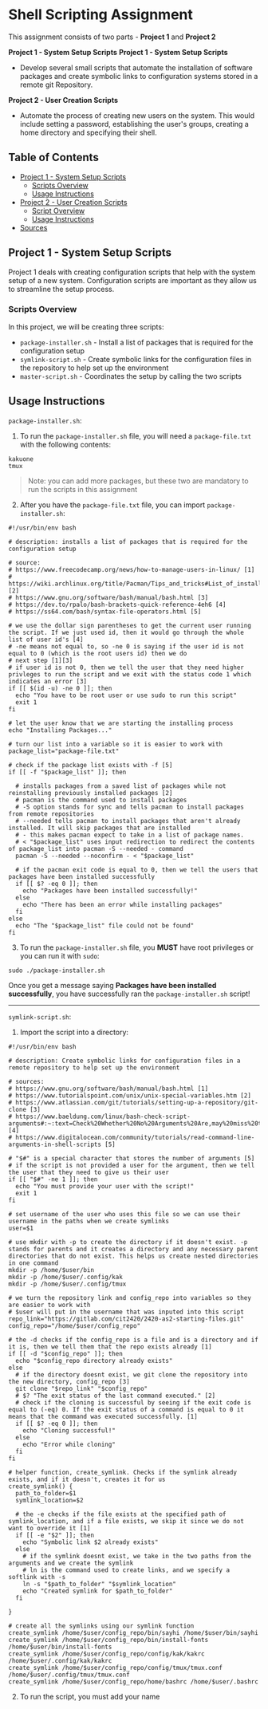 # Shell Scripting Assignment
 
This assignment consists of two parts - **Project 1** and **Project 2**

**Project 1 - System Setup Scripts**
**Project 1 - System Setup Scripts**
- Develop several small scripts that automate the installation of software packages and create symbolic links to configuration systems stored in a remote git Repository.

**Project 2 - User Creation Scripts**
- Automate the process of creating new users on the system. This would include setting a password, establishing the user's groups, creating a home directory and specifying their shell.

## Table of Contents

- [Project 1 - System Setup Scripts](#project-1)
    - [Scripts Overview](#script-overview)
    - [Usage Instructions](#usage-instructions)
- [Project 2 - User Creation Scripts](#project-2)
    - [Script Overview](#script-ov)
    - [Usage Instructions](#usage-intructions)
- [Sources](#sources)

## Project 1 - System Setup Scripts
Project 1 deals with creating configuration scripts that help with the system setup of a new system. Configuration scripts are important as they allow us to streamline the setup process. 

### Scripts Overview
In this project, we will be creating three scripts:
- `package-installer.sh` - Install a list of packages that is required for the configuration setup
- `symlink-script.sh` - Create symbolic links for the configuration files in the repository to help set up the environment
- `master-script.sh` - Coordinates the setup by calling the two scripts

## Usage Instructions
`package-installer.sh`:

1. To run the `package-installer.sh` file, you will need a `package-file.txt` with the following contents:

```
kakuone
tmux
```

> Note: you can add more packages, but these two are mandatory to run the scripts in this assignment

2. After you have the `package-file.txt` file, you can import `package-installer.sh`:

```
#!/usr/bin/env bash

# description: installs a list of packages that is required for the configuration setup

# source:
# https://www.freecodecamp.org/news/how-to-manage-users-in-linux/ [1]
# https://wiki.archlinux.org/title/Pacman/Tips_and_tricks#List_of_installed_packages [2]
# https://www.gnu.org/software/bash/manual/bash.html [3]
# https://dev.to/rpalo/bash-brackets-quick-reference-4eh6 [4]
# https://ss64.com/bash/syntax-file-operators.html [5]

# we use the dollar sign parentheses to get the current user running the script. If we just used id, then it would go through the whole list of user id's [4]
# -ne means not equal to, so -ne 0 is saying if the user id is not equal to 0 (which is the root users id) then we do
# next step [1][3] 
# if user id is not 0, then we tell the user that they need higher privleges to run the script and we exit with the status code 1 which indicates an error [3]
if [[ $(id -u) -ne 0 ]]; then
  echo "You have to be root user or use sudo to run this script"
  exit 1
fi

# let the user know that we are starting the installing process
echo "Installing Packages..."

# turn our list into a variable so it is easier to work with
package_list="package-file.txt"

# check if the package list exists with -f [5]
if [[ -f "$package_list" ]]; then
  
  # installs packages from a saved list of packages while not reinstalling previously installed packages [2]
  # pacman is the command used to install packages
  # -S option stands for sync and tells pacman to install packages from remote repositories
  # --needed tells pacman to install packages that aren't already installed. It will skip packages that are installed
  # - this makes pacman expect to take in a list of package names.
  # < "$package_list" uses input redirection to redirect the contents of package_list into pacman -S --needed - command
  pacman -S --needed --noconfirm - < "$package_list"

  # if the pacman exit code is equal to 0, then we tell the users that packages have been installed successfully
  if [[ $? -eq 0 ]]; then
    echo "Packages have been installed successfully!"
  else
    echo "There has been an error while installing packages"
  fi
else
  echo "The "$package_list" file could not be found"
fi
```
3. To run the `package-installer.sh` file, you **MUST** have root privileges or you can run it with `sudo`:

```
sudo ./package-installer.sh
```
Once you get a message saying **Packages have been installed successfully**, you have successfully ran the `package-installer.sh` script!

---
`symlink-script.sh`:

1. Import the script into a directory:

```
#!/usr/bin/env bash

# description: Create symbolic links for configuration files in a remote repository to help set up the environment

# sources:
# https://www.gnu.org/software/bash/manual/bash.html [1]
# https://www.tutorialspoint.com/unix/unix-special-variables.htm [2]
# https://www.atlassian.com/git/tutorials/setting-up-a-repository/git-clone [3]
# https://www.baeldung.com/linux/bash-check-script-arguments#:~:text=Check%20Whether%20No%20Arguments%20Are,may%20miss%20the%20arguments%20completely.&text=The%20%24%23%20variable%20gives%20us,its%20two%20operands%20is%20equal.[4]
# https://www.digitalocean.com/community/tutorials/read-command-line-arguments-in-shell-scripts [5]

# "$#" is a special character that stores the number of arguments [5]
# if the script is not provided a user for the argument, then we tell the user that they need to give us their user
if [[ "$#" -ne 1 ]]; then
  echo "You must provide your user with the script!"
  exit 1
fi

# set username of the user who uses this file so we can use their username in the paths when we create symlinks
user=$1

# use mkdir with -p to create the directory if it doesn't exist. -p stands for parents and it creates a directory and any necessary parent directories that do not exist. This helps us create nested directories in one command
mkdir -p /home/$user/bin
mkdir -p /home/$user/.config/kak
mkdir -p /home/$user/.config/tmux

# we turn the repository link and config_repo into variables so they are easier to work with
# $user will put in the username that was inputed into this script
repo_link="https://gitlab.com/cit2420/2420-as2-starting-files.git"
config_repo="/home/$user/config_repo"

# the -d checks if the config_repo is a file and is a directory and if it is, then we tell them that the repo exists already [1]
if [[ -d "$config_repo" ]]; then 
  echo "$config_repo directory already exists"
else
  # if the directory doesnt exist, we git clone the repository into the new directory, config_repo [3]
  git clone "$repo_link" "$config_repo"
  # $? "The exit status of the last command executed." [2]
  # check if the cloning is successful by seeing if the exit code is equal to (-eq) 0. If the exit status of a command is equal to 0 it means that the command was executed successfully. [1]
  if [[ $? -eq 0 ]]; then
    echo "Cloning successful!"
  else
    echo "Error while cloning"
  fi
fi

# helper function, create_symlink. Checks if the symlink already exists, and if it doesn't, creates it for us
create_symlink() {
  path_to_folder=$1
  symlink_location=$2

  # the -e checks if the file exists at the specified path of symlink_location, and if a file exists, we skip it since we do not want to override it [1]
  if [[ -e "$2" ]]; then
    echo "Symbolic link $2 already exists"
  else
    # if the symlink doesnt exist, we take in the two paths from the arguments and we create the symlink
    # ln is the command used to create links, and we specify a softlink with -s
    ln -s "$path_to_folder" "$symlink_location"
    echo "Created symlink for $path_to_folder"
  fi

}

# create all the symlinks using our symlink function
create_symlink /home/$user/config_repo/bin/sayhi /home/$user/bin/sayhi
create_symlink /home/$user/config_repo/bin/install-fonts /home/$user/bin/install-fonts
create_symlink /home/$user/config_repo/config/kak/kakrc /home/$user/.config/kak/kakrc
create_symlink /home/$user/config_repo/config/tmux/tmux.conf /home/$user/.config/tmux/tmux.conf
create_symlink /home/$user/config_repo/home/bashrc /home/$user/.bashrc
```

2. To run the script, you must add your name 